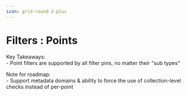 ```yaml
---
icon: grid-round-2-plus
---
```


# Filters : Points

Key Takeaways:\
\- Point filters are supported by all filter pins, no matter their "sub types"

Note for roadmap:\
\- Support metadata domains & ability to force the use of collection-level checks instead of per-point

